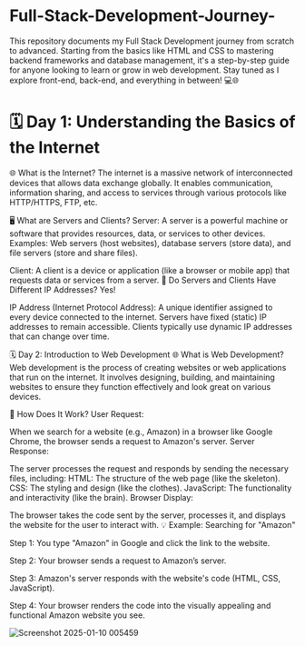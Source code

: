 # Full-Stack-Development-Journey-
This repository documents my Full Stack Development journey from scratch to advanced. Starting from the basics like HTML and CSS to mastering backend frameworks and database management, it's a step-by-step guide for anyone looking to learn or grow in web development.  Stay tuned as I explore front-end, back-end, and everything in between! 💻🌐

# 🗓️ Day 1: Understanding the Basics of the Internet
🌐 What is the Internet?
The internet is a massive network of interconnected devices that allows data exchange globally. It enables communication, information sharing, and access to services through various protocols like HTTP/HTTPS, FTP, etc.

🖥️ What are Servers and Clients?
Server:
A server is a powerful machine or software that provides resources, data, or services to other devices.
Examples: Web servers (host websites), database servers (store data), and file servers (store and share files).

Client:
A client is a device or application (like a browser or mobile app) that requests data or services from a server.
📍 Do Servers and Clients Have Different IP Addresses?
Yes!

IP Address (Internet Protocol Address): A unique identifier assigned to every device connected to the internet.
Servers have fixed (static) IP addresses to remain accessible.
Clients typically use dynamic IP addresses that can change over time.

🗓️ Day 2: Introduction to Web Development
🌐 What is Web Development?
Web development is the process of creating websites or web applications that run on the internet. It involves designing, building, and maintaining websites to ensure they function effectively and look great on various devices.

🔄 How Does It Work?
User Request:

When we search for a website (e.g., Amazon) in a browser like Google Chrome, the browser sends a request to Amazon's server.
Server Response:

The server processes the request and responds by sending the necessary files, including:
HTML: The structure of the web page (like the skeleton).
CSS: The styling and design (like the clothes).
JavaScript: The functionality and interactivity (like the brain).
Browser Display:

The browser takes the code sent by the server, processes it, and displays the website for the user to interact with.
💡 Example: Searching for "Amazon"

Step 1: You type "Amazon" in Google and click the link to the website.

Step 2: Your browser sends a request to Amazon’s server.

Step 3: Amazon's server responds with the website's code (HTML, CSS, JavaScript).

Step 4: Your browser renders the code into the visually appealing and functional Amazon website you see.

 ![Screenshot 2025-01-10 005459](https://github.com/user-attachments/assets/01b8d03a-110e-4d62-9cd3-af0d21e73575)




   
